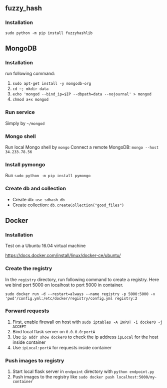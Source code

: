 ## fuzzy_hash


### Installation


`sudo python -m pip install fuzzyhashlib`


## MongoDB


### Installation


run following command:


1. `sudo apt-get install -y mongodb-org`
2. `cd ~; mkdir data`
3. `echo 'mongod --bind_ip=$IP --dbpath=data --nojournal' > mongod`
4. `chmod a+x mongod`


### Run service


Simply by `~/mongod`


### Mongo shell


Run local Mongo shell by `mongo`
Connect a remote MongoDB: `mongo --host 34.233.78.56`


### Install pymongo


Run `sudo python -m pip install pymongo`


### Create db and collection


- Create db: `use sdhash_db`
- Create collection: `db.createCollection("good_files")`


## Docker


### Installation


Test on a Ubuntu 16.04 virtual machine


<https://docs.docker.com/install/linux/docker-ce/ubuntu/>


### Create the registry


In the `registry` directory, run following command to create a registry. Here we bind port 5000 on localhost to port 5000 in container. 


```
sudo docker run -d --restart=always --name registry -p 5000:5000 -v 'pwd'/config.yml:/etc/docker/registry/config.yml registry:2
```


### Forward requests


1. First, enable firewall on host with `sudo iptables -A INPUT -i docker0 -j ACCEPT`
2. Bind local flask server on `0.0.0.0:portA`
3. Use `ip addr show docker0` to check the ip address `ipLocal` for the host inside container
4. Use `ipLocal:portA` for requests inside container


### Push images to registry


1. Start local flask server in `endpoint` directory with `python endpoint.py`
2. Push images to the registry like `sudo docker push localhost:5000/my-container`


